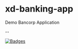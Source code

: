 # xd-banking-app

Demo Bancorp Application

--

[![Badges](http://badges.default.35.238.15.35.sslip.io/badges?id=62ff29f9e10cd6654a24c7cb)](http://demo.fianu.io/badgercorp/xd-banking-app?id=6329453e0a89c403f4e80c89)
